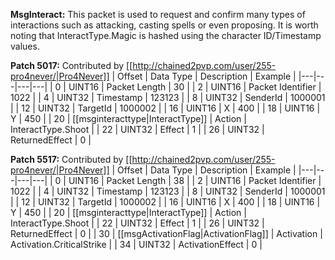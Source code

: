 **MsgInteract:** This packet is used to request and confirm many types of interactions such as attacking, casting spells or even proposing. It is worth noting that InteractType.Magic is hashed using the character ID/Timestamp values.

**Patch 5017:** Contributed by [[http://chained2pvp.com/user/255-pro4never/|Pro4Never]]
| Offset | Data Type | Description | Example |
|---|---|---|---|
| 0 | UINT16 | Packet Length | 30 |
| 2 | UINT16 | Packet Identifier | 1022 |
| 4 | UINT32 | Timestamp | 123123 |
| 8 | UINT32 | SenderId | 1000001 |
| 12 | UINT32 | TargetId | 1000002 |
| 16 | UINT16 | X | 400 |
| 18 | UINT16 | Y | 450 |
| 20 | [[msginteracttype|InteractType]] | Action | InteractType.Shoot |
| 22 | UINT32 | Effect | 1 |
| 26 | UINT32 | ReturnedEffect | 0 |

**Patch 5517:** Contributed by [[http://chained2pvp.com/user/255-pro4never/|Pro4Never]]
| Offset | Data Type | Description | Example |
|---|---|---|---|
| 0 | UINT16 | Packet Length | 38 |
| 2 | UINT16 | Packet Identifier | 1022 |
| 4 | UINT32 | Timestamp | 123123 |
| 8 | UINT32 | SenderId | 1000001 |
| 12 | UINT32 | TargetId | 1000002 |
| 16 | UINT16 | X | 400 |
| 18 | UINT16 | Y | 450 |
| 20 | [[msginteracttype|InteractType]] | Action | InteractType.Shoot |
| 22 | UINT32 | Effect | 1 |
| 26 | UINT32 | ReturnedEffect | 0 |
| 30 | [[msgActivationFlag|ActivationFlag]] | Activation | Activation.CriticalStrike |
| 34 | UINT32 | ActivationEffect | 0 |
